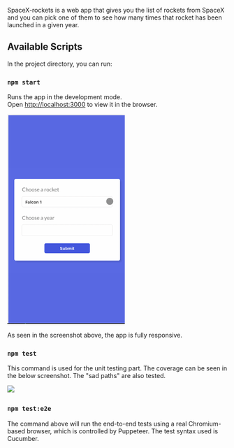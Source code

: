 SpaceX-rockets is a web app that gives you the list of rockets from SpaceX and you can pick one of them to see how many times that rocket has been launched in a given year.

## Available Scripts

In the project directory, you can run:

### `npm start`

Runs the app in the development mode.<br>
Open [http://localhost:3000](http://localhost:3000) to view it in the browser.

![](images/gif_full_video.gif)

As seen in the screenshot above, the app is fully responsive.

### `npm test`

This command is used for the unit testing part. The coverage can be seen in the below screenshot.
The "sad paths" are also tested.

![](images/unit-test_coverage.png)

### `npm test:e2e`

The command above will run the end-to-end tests using a real Chromium-based browser, which is controlled by Puppeteer. The test syntax used is Cucumber.
